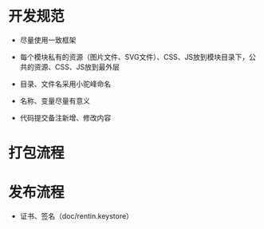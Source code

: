 # 开发规范

- 尽量使用一致框架
- 每个模块私有的资源（图片文件、SVG文件）、CSS、JS放到模块目录下，公共的资源、CSS、JS放到最外层
- 目录、文件名采用小驼峰命名
- 名称、变量尽量有意义

- 代码提交备注新增、修改内容

# 打包流程

# 发布流程

- 证书、签名（doc/rentin.keystore）
